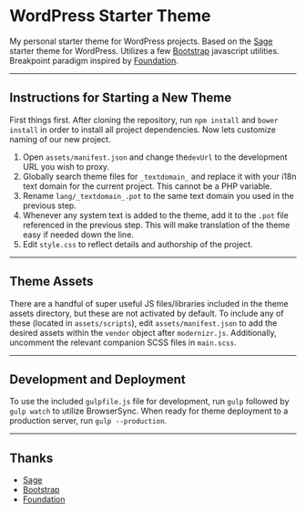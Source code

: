 # WordPress Starter Theme
My personal starter theme for WordPress projects. Based on the [Sage](https://github.com/roots/sage) starter theme for WordPress. Utilizes a few [Bootstrap](https://github.com/twbs/bootstrap-sass) javascript utilities. Breakpoint paradigm inspired by [Foundation](https://github.com/zurb/foundation-sites).

----
## Instructions for Starting a New Theme

First things first. After cloning the repository, run `npm install` and `bower install` in order to install all project dependencies. Now lets customize naming of our new project.

1. Open `assets/manifest.json` and change the`devUrl` to the development URL you wish to proxy.
2. Globally search theme files for `_textdomain_` and replace it with your i18n text domain for the current project. This cannot be a PHP variable.
3. Rename `lang/_textdomain_.pot` to the same text domain you used in the previous step.
4. Whenever any system text is added to the theme, add it to the `.pot` file referenced in the previous step. This will make translation of the theme easy if needed down the line.
5. Edit `style.css` to reflect details and authorship of the project.

----
## Theme Assets
There are a handful of super useful JS files/libraries included in the theme assets directory, but these are not activated by default. To include any of these (located in `assets/scripts`), edit `assets/manifest.json` to add the desired assets within the `vendor` object after `modernizr.js`. Additionally, uncomment the relevant companion SCSS files in `main.scss`.

----
## Development and Deployment
To use the included `gulpfile.js` file for development, run `gulp` followed by `gulp watch` to utilize BrowserSync. When ready for theme deployment to a production server, run `gulp --production`.

----
## Thanks
* [Sage](https://github.com/roots/sage) 
* [Bootstrap](https://github.com/twbs/bootstrap-sass)
* [Foundation](https://github.com/zurb/foundation-sites)